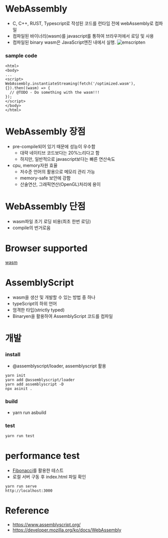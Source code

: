 # WebAssembly

- C, C++, RUST, Typescript로 작성된 코드를 런타임 전에 webAssembly로 컴파일
- 컴파일된 바이너리(wasm)를 javascript를 통하여 브라우저에서 로딩 및 사용
- 컴파일된 binary wasm은 JavaScript엔진 내에서 실행.
  ![emscripten](emscripten-diagram.png)

### sample code

```
<html>
<body>
...
<script>
WebAssembly.instantiateStreaming(fetch('/optimized.wasm'), {}).then((wasm) => {
  // @TODO - Do something with the wasm!!!
});
</script>
</body>
</html>
```

# WebAssembly 장점

- pre-compile되어 있기 때문에 성능이 우수함
  - 대략 네이티브 코드보다는 20%느리다고 함
  - 하지만, 일반적으로 javascript보다는 빠른 연산속도
- cpu, memory자원 효율
  - 저수준 언어의 활용으로 메모리 관리 가능
  - memory-safe 보안에 강함
  - 산술연산, 그래픽연산(OpenGL)처리에 용이

# WebAssembly 단점

- wasm파일 초기 로딩 비용(최초 한번 로딩)
- compile의 번거로움

# Browser supported

[wasm](https://caniuse.com/wasm)

# AssemblyScript

- wasm을 생산 및 개발할 수 있는 방법 중 하나
- typeScript의 하위 언어
- 엄격한 타입(strictly typed)
- Binaryen을 활용하여 AssemblyScript 코드를 컴파일

# 개발

### install

- @assemblyscript/loader, assemblyscript 활용

```
yarn init
yarn add @assemblyscript/loader
yarn add assemblyscript -D
npx asinit .
```

### build

- yarn run asbuild

### test

```
yarn run test
```

# performance test

- [Fibonacci](https://en.wikipedia.org/wiki/Fibonacci_number)를 활용한 테스트
- 로컬 서버 구동 후 index.html 파일 확인

```
yarn run serve
http://localhost:3000
```

# Reference

- https://www.assemblyscript.org/
- https://developer.mozilla.org/ko/docs/WebAssembly

